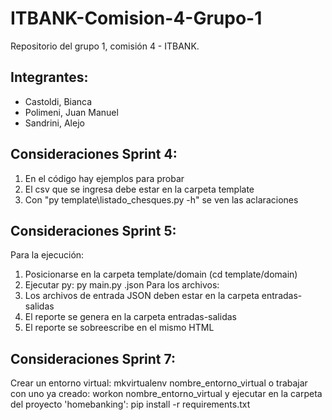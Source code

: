 # ITBANK-Comision-4-Grupo-1
Repositorio del grupo 1, comisión 4 - ITBANK.

## Integrantes:
- Castoldi, Bianca
- Polimeni, Juan Manuel
- Sandrini, Alejo

## Consideraciones Sprint 4:
1. En el código hay ejemplos para probar
2. El csv que se ingresa debe estar en la carpeta template
3. Con "py template\listado_chesques.py -h" se ven las aclaraciones

## Consideraciones Sprint 5:
Para la ejecución:
1. Posicionarse en la carpeta template/domain (cd template/domain)
2. Ejecutar py: py main.py <nombreJson>.json
Para los archivos:
1. Los archivos de entrada JSON deben estar en la carpeta entradas-salidas
2. El reporte se genera en la carpeta entradas-salidas
3. El reporte se sobreescribe en el mismo HTML

## Consideraciones Sprint 7:
Crear un entorno virtual:
mkvirtualenv nombre_entorno_virtual
o trabajar con uno ya creado:
workon nombre_entorno_virtual
y ejecutar en la carpeta del proyecto 'homebanking':
pip install -r requirements.txt